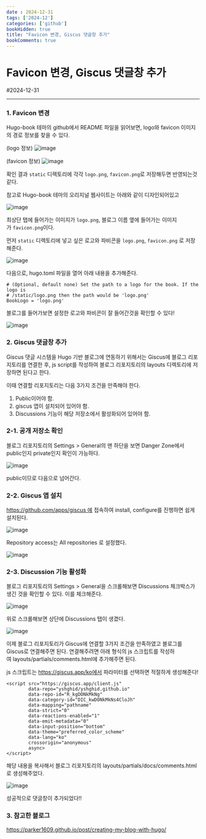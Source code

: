 ```yaml
---
date : 2024-12-31
tags: ['2024-12']
categories: ['github']
bookHidden: true
title: "Favicon 변경, Giscus 댓글창 추가"
bookComments: true
---
```


# Favicon 변경, Giscus 댓글창 추가

#2024-12-31

---

### 1. Favicon 변경 

Hugo-book 테마의 github에서 README 파일을 읽어보면, logo와 favicon 이미지의 경로 정보를 찾을 수 있다.

(logo 정보)
![image](https://github.com/user-attachments/assets/c704ebb2-2531-49b6-ae79-21c1036c1dbb)

(favicon 정보)
![image](https://github.com/user-attachments/assets/a6e2a1c8-0386-40ac-ad19-d59806f5a6b2)

확인 결과 `static` 디렉토리에 각각 `logo.png`, `favicon.png`로 저장해두면 반영되는것 같다.

참고로 Hugo-book 테마의 오리지널 웹사이트는 아래와 같이 디자인되어있고

![image](https://github.com/user-attachments/assets/4116ae69-80e0-44a0-a177-152b32609da2)

최상단 탭에 들어가는 이미지가 `logo.png`, 블로그 이름 옆에 들어가는 이미지가 `favicon.png`이다.

먼저 `static` 디렉토리에 넣고 싶은 로고와 파비콘을 `logo.png`, `favicon.png` 로 저장해준다.

![image](https://github.com/user-attachments/assets/37f1cb77-6655-4e67-8efa-bfabf228e34b)

다음으로, hugo.toml 파일을 열어 아래 내용을 추가해준다.

```
# (Optional, default none) Set the path to a logo for the book. If the logo is
# /static/logo.png then the path would be 'logo.png'
BookLogo = 'logo.png'
```

블로그를 들어가보면 설정한 로고와 파비콘이 잘 들어간것을 확인할 수 있다!

![image](https://github.com/user-attachments/assets/cc3be435-b1fa-48b0-b9e5-1e9fdcad3950)

### 2. Giscus 댓글창 추가

Giscus 댓글 시스템을 Hugo 기반 블로그에 연동하기 위해서는 Giscus에 블로그 리포지토리를 연결한 후, js script를 작성하여 블로그 리포지토리의 layouts 디렉토리에 저장하면 된다고 한다.

이때 연결할 리포지토리는 다음 3가지 조건을 만족해야 한다.

1. Public이어야 함.
2. giscus 앱이 설치되어 있어야 함.
3. Discussions 기능이 해당 저장소에서 활성화되어 있어야 함.

### 2-1. 공개 저장소 확인

블로그 리포지토리의 Settings > General의 맨 하단을 보면 Danger Zone에서 public인지 private인지 확인이 가능하다.

![image](https://github.com/user-attachments/assets/41303089-405b-438c-bcdf-ec7973a6809a)

public이므로 다음으로 넘어간다.

### 2-2. Giscus 앱 설치

https://github.com/apps/giscus 에 접속하여 install, configure를 진행하면 쉽게 설치된다. 

![image](https://github.com/user-attachments/assets/600af8be-009e-4df5-aa5b-696b98cd9309)

Repository access는 All repositories 로 설정했다.

![image](https://github.com/user-attachments/assets/23ce8634-3363-429e-a874-c973db36a02c)

### 2-3. Discussion 기능 활성화

블로그 리포지토리의 Settings > General을 스크롤해보면 Discussions 체크박스가 생긴 것을 확인할 수 있다. 이를 체크해준다.

![image](https://github.com/user-attachments/assets/d6a1c179-968b-42bb-95e0-f46a0fd909ce)

위로 스크롤해보면 상단에 Discussions 탭이 생겼다.

![image](https://github.com/user-attachments/assets/70081470-23c7-47f2-8e59-9bb09b807279)

이제 블로그 리포지토리가 Giscus에 연결할 3가지 조건을 만족하였고 블로그를 Giscus로 연결해주면 된다. 연결해주려면 아래 형식의 js 스크립트를 작성하여 layouts/partials/comments.html에 추가해주면 된다.

js 스크립트는 https://giscus.app/ko에서 파라미터를 선택하면 적절하게 생성해준다! 

```
<script src="https://giscus.app/client.js"
        data-repo="yshghid/yshghid.github.io"
        data-repo-id="R_kgDONkMkNg"
        data-category-id="DIC_kwDONkMkNs4CloJh"
        data-mapping="pathname"
        data-strict="0"
        data-reactions-enabled="1"
        data-emit-metadata="0"
        data-input-position="bottom"
        data-theme="preferred_color_scheme"
        data-lang="ko"
        crossorigin="anonymous"
        async>
</script>
```

해당 내용을 복사해서 블로그 리포지토리의 layouts/partials/docs/comments.html로 생성해주었다.

![image](https://github.com/user-attachments/assets/4cd04a51-6f69-49c1-8f00-f86e84b6feb1)

성공적으로 댓글창이 추가되었다!!

### 3. 참고한 블로그

https://parker1609.github.io/post/creating-my-blog-with-hugo/
